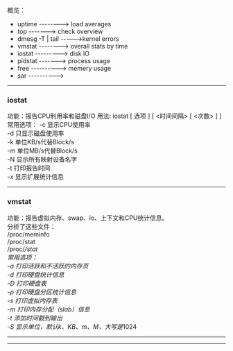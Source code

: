概览：  
 - uptime  --------> load averages
 - top        -------> check overview
 - dmesg -T   | tail  ----->kernel errors
 - vmstat  -------->   overall stats by time
 - iostat   --------->  disk IO
 - pidstat -------> process usage
 - free   ----------> memery usage
 - sar   ----------> 




---

### iostat
功能：报告CPU利用率和磁盘I/O
用法: iostat [ 选项 ] [ <时间间隔> [ <次数> ] ]  
常用选项：
-c  显示CPU使用率  
-d  只显示磁盘使用率    
-k  单位KB/s代替Block/s  
-m  单位MB/s代替Block/s  
-N   显示所有映射设备名字  
-t  打印报告时间  
-x  显示扩展统计信息  


---
### vmstat 
功能：报告虚拟内存、swap、io、上下文和CPU统计信息。  
分析了这些文件：  
/proc/meminfo  
/proc/stat  
/proc/*/stat  
常用选项：  
-a  打印活跃和不活跃的内存页  
-d  打印硬盘统计信息  
-D  打印硬盘表  
-p  打印硬盘分区统计信息  
-s  打印虚拟内存表  
-m  打印内存分配（slab）信息  
-t  添加时间戳到输出  
-S  显示单位，默认k、KB、m、M，大写是*1024  


---



---


